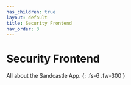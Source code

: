 ```yaml
---
has_children: true
layout: default
title: Security Frontend
nav_order: 3
---
```


# Security Frontend
All about the Sandcastle App.
{: .fs-6 .fw-300 }